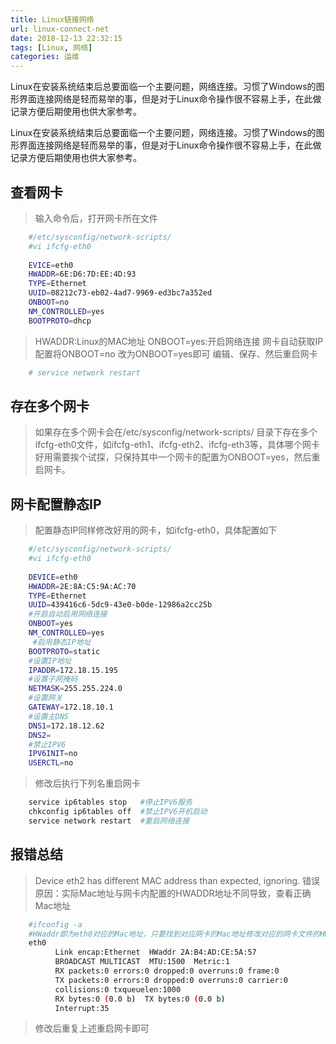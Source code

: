 ```yaml
---
title: Linux链接网络
url: linux-connect-net
date: 2018-12-13 22:32:15
tags: [Linux, 网络]
categories: 运维
---
```


Linux在安装系统结束后总要面临一个主要问题，网络连接。习惯了Windows的图形界面连接网络是轻而易举的事，但是对于Linux命令操作很不容易上手，在此做记录方便后期使用也供大家参考。

<!--more-->

Linux在安装系统结束后总要面临一个主要问题，网络连接。习惯了Windows的图形界面连接网络是轻而易举的事，但是对于Linux命令操作很不容易上手，在此做记录方便后期使用也供大家参考。

## 查看网卡

> 输入命令后，打开网卡所在文件


``` bash
    #/etc/sysconfig/network-scripts/
    #vi ifcfg-eth0
    
    EVICE=eth0
    HWADDR=6E:D6:7D:EE:4D:93
    TYPE=Ethernet
    UUID=08212c73-eb02-4ad7-9969-ed3bc7a352ed
    ONBOOT=no
    NM_CONTROLLED=yes
    BOOTPROTO=dhcp
```

> HWADDR:Linux的MAC地址
> ONBOOT=yes:开启网络连接
> 网卡自动获取IP配置将ONBOOT=no 改为ONBOOT=yes即可
> 编辑、保存、然后重启网卡

``` bash
    # service network restart
```

## 存在多个网卡
> 如果存在多个网卡会在/etc/sysconfig/network-scripts/ 目录下存在多个ifcfg-eth0文件，如ifcfg-eth1、ifcfg-eth2、ifcfg-eth3等，具体哪个网卡好用需要挨个试探，只保持其中一个网卡的配置为ONBOOT=yes，然后重启网卡。

## 网卡配置静态IP
> 配置静态IP同样修改好用的网卡，如ifcfg-eth0，具体配置如下

``` bash
    #/etc/sysconfig/network-scripts/
    #vi ifcfg-eth0
    
    DEVICE=eth0
    HWADDR=2E:8A:C5:9A:AC:70
    TYPE=Ethernet
    UUID=439416c6-5dc9-43e0-b0de-12986a2cc25b
    #开启自动启用网络连接
    ONBOOT=yes
    NM_CONTROLLED=yes
     #启用静态IP地址
    BOOTPROTO=static
    #设置IP地址
    IPADDR=172.18.15.195
    #设置子网掩码
    NETMASK=255.255.224.0
    #设置网关
    GATEWAY=172.18.10.1
    #设置主DNS
    DNS1=172.18.12.62
    DNS2=
    #禁止IPV6
    IPV6INIT=no
    USERCTL=no
```

> 修改后执行下列名重启网卡

``` bash
    service ip6tables stop   #停止IPV6服务
    chkconfig ip6tables off  #禁止IPV6开机启动
    service network restart  #重启网络连接
```
    
## 报错总结
>  Device eth2 has different MAC address than expected, ignoring.
> 错误原因：实际Mac地址与网卡内配置的HWADDR地址不同导致，查看正确Mac地址

``` bash
    #ifconfig -a
    #HWaddr即为eth0对应的Mac地址，只要找到对应网卡的Mac地址修改对应的网卡文件的HWADDR即可
    eth0      
          Link encap:Ethernet  HWaddr 2A:B4:AD:CE:5A:57
          BROADCAST MULTICAST  MTU:1500  Metric:1
          RX packets:0 errors:0 dropped:0 overruns:0 frame:0
          TX packets:0 errors:0 dropped:0 overruns:0 carrier:0
          collisions:0 txqueuelen:1000
          RX bytes:0 (0.0 b)  TX bytes:0 (0.0 b)
          Interrupt:35
```

> 修改后重复上述重启网卡即可




